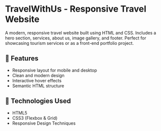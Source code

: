 # TravelWithUs - Responsive Travel Website

A modern, responsive travel website built using HTML and CSS. Includes a hero section, services, about us, image gallery, and footer. Perfect for showcasing tourism services or as a front-end portfolio project.

## 🔧 Features
- Responsive layout for mobile and desktop
- Clean and modern design
- Interactive hover effects
- Semantic HTML structure

## 🚀 Technologies Used
- HTML5
- CSS3 (Flexbox & Grid)
- Responsive Design Techniques

